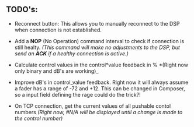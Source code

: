 ## TODO's:

- Reconnect button: This allows you to manually reconnect to the DSP when connection is not established.
- Add a **NOP** (No Operation) command interval to check if connection is still healty. _(This command will make no adjustments to the DSP, but send an **ACK** if a healthy connection is active.)_

- Calculate control values in the control*value feedback in % *(Right now only binary and dB's are working)\_
- Improve dB's in control_value feedback. Right now it will always assume a fader has a range of -72 and +12. This can be changed in Composer, so a input field defining the rage could do the trick?!

- On TCP connection, get the current values of all pushable contol numbers _(Right now, #N/A will be displayed until a change is made to the control number)_
